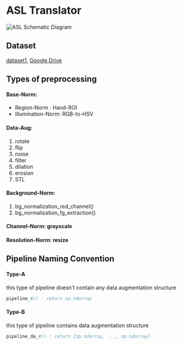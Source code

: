 # ASL Translator

![ASL Schematic Diagram](https://i.imgur.com/mq20CVv.png)

## Dataset
[dataset1](https://github.com/grassknoted/Unvoiced), [Google Drive](https://drive.google.com/file/d/1FpYkbhAb7fX1z_ygNA1i__av2h6uAkUd/view?usp=sharing)

## Types of preprocessing

#### Base-Norm:
- Region-Norm : Hand-ROI
- Illumination-Norm: RGB-to-HSV

#### Data-Aug:
1. rotate
2. flip
3. noise
4. filter
5. dilation 
6. erosion
7. STL

#### Background-Norm:
1. bg_normalization_red_channel()
2. bg_normalization_fg_extraction()

#### Channel-Norm: grayscale

#### Resolution-Norm: resize

## Pipeline Naming Convention

#### Type-A
this type of pipeline doesn't contain any data augmentation structure
```python
pipeline_#() : return np.ndarray
```

#### Type-B
this type of pipeline contains data augmentation structure
```python
pipeline_da_#() : return [np.ndarray, ..., np.ndarray]
```

